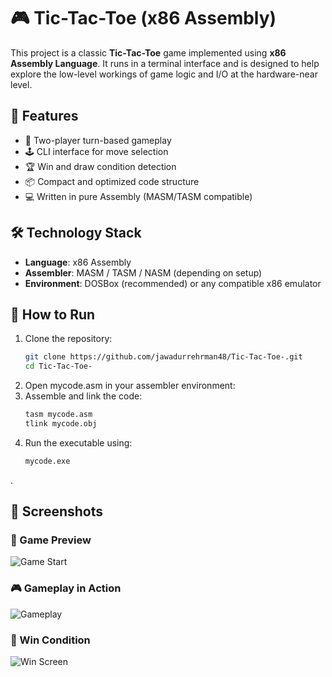 # 🎮 Tic-Tac-Toe (x86 Assembly)

This project is a classic **Tic-Tac-Toe** game implemented using **x86 Assembly Language**. It runs in a terminal interface and is designed to help explore the low-level workings of game logic and I/O at the hardware-near level.

## 📌 Features

- 🧠 Two-player turn-based gameplay
- 🕹️ CLI interface for move selection
- 🏆 Win and draw condition detection
- 📦 Compact and optimized code structure
- 💻 Written in pure Assembly (MASM/TASM compatible)

## 🛠 Technology Stack

- **Language**: x86 Assembly
- **Assembler**: MASM / TASM / NASM (depending on setup)
- **Environment**: DOSBox (recommended) or any compatible x86 emulator

## 🚀 How to Run

1. Clone the repository:
   ```bash
   git clone https://github.com/jawadurrehrman48/Tic-Tac-Toe-.git
   cd Tic-Tac-Toe-
2. Open mycode.asm in your assembler environment:
3. Assemble and link the code:
   ```bash
   tasm mycode.asm
   tlink mycode.obj
4. Run the executable using:
   ```bash
   mycode.exe
.

## 📸 Screenshots

### 🧩 Game Preview
![Game Start](1.png)

### 🎮 Gameplay in Action
![Gameplay](3.png)

### 🏁 Win Condition
![Win Screen](2.png)




   


 

